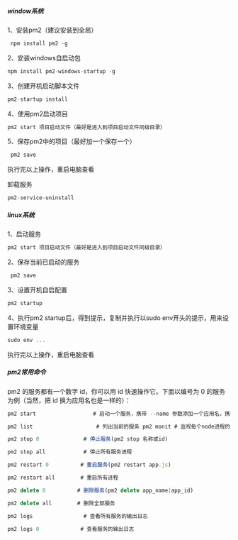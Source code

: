 
##### window系统

1、安装pm2（建议安装到全局）

```js
 npm install pm2 -g
```

2、安装windows自启动包

```js
npm install pm2-windows-startup -g
```

3、创建开机启动脚本文件

```js
pm2-startup install
```

4、使用pm2启动项目

```js
pm2 start 项目启动文件（最好是进入到项目启动文件同级目录）
```

5、保存pm2中的项目（最好加一个保存一个）

```js
 pm2 save
```

执行完以上操作，重启电脑查看

卸载服务

```js
pm2-service-uninstall 
```

##### linux系统

1、启动服务

```js
pm2 start 项目启动文件（最好是进入到项目启动文件同级目录）
```

2、保存当前已启动的服务

```js
 pm2 save
```

3、设置开机自启配置

```js
pm2 startup
```

4、执行pm2 startup后，得到提示，复制并执行以sudo env开头的提示，用来设置环境变量

```js
sudo env ...
```

执行完以上操作，重启电脑查看

##### pm2常用命令

pm2 的服务都有一个数字 id，你可以用 id 快速操作它。下面以编号为 0 的服务为例（当然，把 id 换为应用名也是一样的）：

```js
pm2 start                  # 启动一个服务，携带 --name 参数添加一个应用名，携带参数 --watch 将观察修改重启服务

pm2 list                    # 列出当前的服务 pm2 monit # 监视每个node进程的CPU和内存的使用情况

pm2 stop 0              # 停止服务(pm2 stop 名称或id)

pm2 stop all            # 停止所有服务进程

pm2 restart 0          # 重启服务(pm2 restart app.js)

pm2 restart all        # 重启所有进程

pm2 delete 0          # 删除服务(pm2 delete app_name|app_id)

pm2 delete all        # 删除全部服务

pm2 logs                # 查看所有服务的输出日志

pm2 logs 0             # 查看服务的输出日志
```
